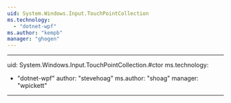 ```yaml
---
uid: System.Windows.Input.TouchPointCollection
ms.technology: 
  - "dotnet-wpf"
ms.author: "kempb"
manager: "ghogen"
---
```


---
uid: System.Windows.Input.TouchPointCollection.#ctor
ms.technology: 
  - "dotnet-wpf"
author: "stevehoag"
ms.author: "shoag"
manager: "wpickett"
---

